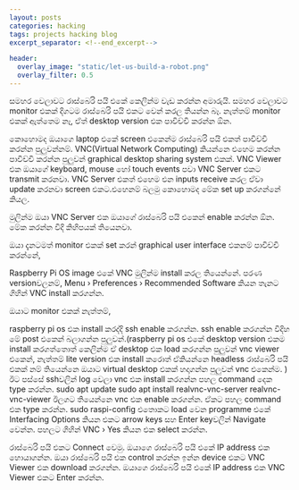 ```yaml
---
layout: posts
categories: hacking
tags: projects hacking blog
excerpt_separator: <!--end_excerpt-->

header:
  overlay_image: "static/let-us-build-a-robot.png"
  overlay_filter: 0.5
---
```

සමහර වෙලාවට රාස්බෙරි පයි එකේ කෙලින්ම වැඩ කරන්න අමාරුයි. සමහර වෙලාවට monitor එකක් දිගටම රාස්බෙරි පයි එකට වෙන් කරල තියන්න බෑ. නැත්තම් monitor එකක් ඇත්තෙම නෑ, ඒත් desktop version එක පාවිච්චි කරන්න ඕන.
<!--end_excerpt-->


කොහොමද ඔයාගෙ laptop එකේ screen එකෙන්ම රාස්බෙරි පයි එකත් පාවිච්චි කරන්න පුලුවන්නම්.
VNC(Virtual Network Computing) කියන්නෙ එහෙම කරන්න පාවිච්චි කරන්න පුලුවන් graphical desktop sharing system එකක්. VNC Viewer එක ඔයාගේ keyboard, mouse හෝ touch events පවා VNC Server එකට transmit කරනවා. VNC Server එකත් එහෙම එන inputs receive කරල ඒවා update කරනවා screen එකට.එහෙනම් බලමු කොහොමද මේක set up කරගන්නේ කියල.

මුලින්ම ඔයා VNC Server එක ඔයාගේ රාස්බෙරි පයි එකෙන් enable කරන්න ඕන.
මේක කරන්න විදි කිහිපයක් තියෙනවා.

ඔයා දැනටමත් monitor එකක් set කරන් graphical user interface එකනම් පාවිච්චි කරන්නේ,

Raspberry Pi OS image එකේ VNC මුලින්ම install කරල තියෙන්නේ. පරණ versionවලනම්,
Menu › Preferences › Recommended Software කියන තැනට ගිහින් VNC install කරගන්න.

ඔයාට monitor එකක් නැත්තම්,

raspberry pi os එක install කරද්දි ssh enable කරගන්න. ssh enable කරගන්න විදිහ මේ post එකෙන් බලාගන්න පුලුවන්.(raspberry pi os එකේ desktop version එකම install කරගත්තොත් කෙලින්ම ඒ desktop එක load කරගන්න පුලුවන් vnc viewer එකෙන්, නැත්තම් lite version එක install කරොත් ඒකියන්නෙ headless රාස්බෙරි පයි එකක් නම් තියෙන්නෙ ඔයාට virtual desktop එකක් හදාගන්න පුලුවන් vnc එකෙන්ම. )
ඊට පස්සේ sshවලින් log වෙලා vnc එක install කරගන්න පහල command දෙක type කරන්න.
sudo apt update
sudo apt install realvnc-vnc-server realvnc-vnc-viewer
ඊලගට තියෙන්නෙ vnc එක enable කරගන්න. ඒකට පහල command එක type කරන්න.
sudo raspi-config
එතොකට load වෙන programme එකේ Interfacing Options කියන එකට arrow keys සහ Enter keyවලින් Navigate වෙන්න. පහලට ගිහින් VNC › Yes කියන එක select කරන්න.

රාස්බෙරි පයි එකට Connect වෙමු.
ඔයාගෙ රාස්බෙරි පයි එකේ IP address එක හොයාගන්න.
ඔයා රාස්බෙරි පයි එක control කරන්න ඉන්න device එකට VNC Viewer එක download කරගන්න.
ඔයාගෙ රාස්බෙරි පයි එකේ IP address එක VNC Viewer එකට Enter කරන්න.